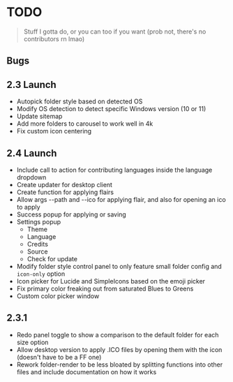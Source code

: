 # TODO

> Stuff I gotta do, or you can too if you want (prob not, there's no contributors rn lmao)

## Bugs

## 2.3 Launch

- Autopick folder style based on detected OS
- Modify OS detection to detect specific Windows version (10 or 11)
- Update sitemap
- Add more folders to carousel to work well in 4k
- Fix custom icon centering

## 2.4 Launch

- Include call to action for contributing languages inside the language dropdown
- Create updater for desktop client
- Create function for applying flairs
- Allow args --path and --ico for applying flair, and also for opening an ico to apply
- Success popup for applying or saving
- Settings popup
  - Theme
  - Language
  - Credits
  - Source
  - Check for update
- Modify folder style control panel to only feature small folder config and `icon-only` option
- Icon picker for Lucide and SimpleIcons based on the emoji picker
- Fix primary color freaking out from saturated Blues to Greens
- Custom color picker window

## 2.3.1

- Redo panel toggle to show a comparison to the default folder for each size option
- Allow desktop version to apply .ICO files by opening them with the icon (doesn't have to be a FF one)
- Rework folder-render to be less bloated by splitting functions into other files and include documentation on how it works
